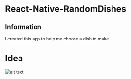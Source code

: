 # React-Native-RandomDishes

## Information
I created this app to help me choose a dish to make...

# Idea
![alt text](./sketchs/sketch.psd)

